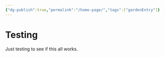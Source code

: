 ```yaml
---
{"dg-publish":true,"permalink":"/home-page/","tags":["gardenEntry"]}
---
```



# Testing

Just testing to see if this all works.
